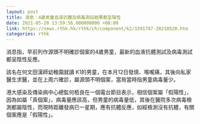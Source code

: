 ```yaml
---
layout: post
title: 消息：4歲男童血液抗體及病毒測試結果都呈陰性
date: 2021-05-20 13:59:56.000000000 +08:00
link: https://news.rthk.hk/rthk/ch/component/k2/1591787-20210520.htm
categories: rthk
---
```


消息指，早前列作源頭不明確診個案的4歲男童，最新的血液抗體測試及病毒測試都呈陰性反應。

該名在何文田漢師幼稚園就讀 K1的男童，在本月12日發燒、喉嚨痛，其後向私家醫生求醫，並在上周六確診，屬源頭不明個案，當局當時指男童病毒量少。

港大感染及傳染病中心總監何栢良在一個電台節目表示，相信個案屬「假陽性」，因為如屬「真個案」，病毒量應該高，但男童的病毒量低，其後在醫院多次病毒檢測都屬陰性，而現時距離發病已一星期，應有抗體反應，如經檢測沒有抗體，有關個案應是「假陽性」。
